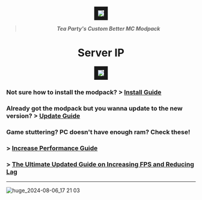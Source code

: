 <p align="center">
  <img src="https://github.com/user-attachments/assets/416e11b1-6ed2-4901-978f-829c237b2e96" width="auto" height="auto" border="10"/>

  
</p>
<div align="center">
<b><blockquote> <i>Tea Party's Custom Better MC Modpack</i></blockquote></b>
</div>

<div align="center">
  <h1>Server IP</h1>
  <img src="https://github.com/user-attachments/assets/85769d07-7b76-424c-9f54-bf1edcfe9f4a" width="auto" height="auto" border="10"/>
</div>

### Not sure how to install the modpack? > [Install Guide](https://github.com/AkaMairu/Tea-Party-Minecraft-Modpack/blob/main/install.md)

### Already got the modpack but you wanna update to the new version? > [Update Guide](https://github.com/AkaMairu/Tea-Party-Minecraft-Modpack/blob/main/update.md)

### Game stuttering? PC doesn't have enough ram? Check these! 
### > [Increase Performance Guide](https://rpg.prominence.wiki/performance-guide) 
### > [The Ultimate Updated Guide on Increasing FPS and Reducing Lag](https://www.reddit.com/r/feedthebeast/comments/wy2s4b/the_ultimate_updated_guide_on_increasing_fps_and/)

---

![huge_2024-08-06_17 21 03](https://github.com/user-attachments/assets/0bcde731-0007-4cbb-867a-4d4b1d22ce70)
